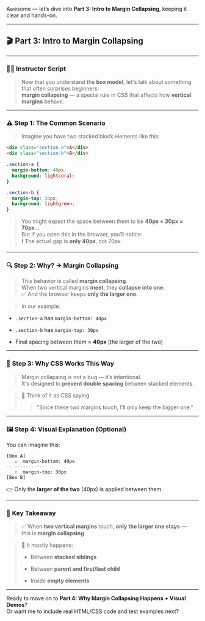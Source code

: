 Awesome — let’s dive into **Part 3: Intro to Margin Collapsing**, keeping it clear and hands-on.

---

## 🎬 **Part 3: Intro to Margin Collapsing**

---

### 🧑‍🏫 **Instructor Script**

> Now that you understand the **box model**, let's talk about something that often surprises beginners:  
> **margin collapsing** — a special rule in CSS that affects how **vertical margins** behave.

---

### ⚠️ **Step 1: The Common Scenario**

> Imagine you have two stacked block elements like this:

```html
<div class="section-a">A</div>
<div class="section-b">B</div>
```

```css
.section-a {
  margin-bottom: 40px;
  background: lightcoral;
}

.section-b {
  margin-top: 30px;
  background: lightgreen;
}
```

> You might expect the space between them to be **40px + 30px = 70px**...  
> But if you open this in the browser, you’ll notice:  
> ❗ The actual gap is **only 40px**, not 70px.

---

### 🔍 **Step 2: Why? → Margin Collapsing**

> This behavior is called **margin collapsing**.  
> When two vertical margins **meet**, they **collapse into one**.  
> ✅ And the browser keeps **only the larger one**.

> In our example:

- `.section-a` has `margin-bottom: 40px`
    
- `.section-b` has `margin-top: 30px`
    
- Final spacing between them = **40px** (the larger of the two)
    

---

### 🎯 **Step 3: Why CSS Works This Way**

> Margin collapsing is not a bug — it’s intentional.  
> It's designed to **prevent double spacing** between stacked elements.

> 🧠 Think of it as CSS saying:
> 
> > "Since these two margins touch, I’ll only keep the bigger one."

---

### 🖼️ **Step 4: Visual Explanation (Optional)**

You can imagine this:

```
[Box A]
   ↓  margin-bottom: 40px
---------------
   ↑  margin-top: 30px
[Box B]
```

👉 Only the **larger of the two** (40px) is applied between them.

---

### 🧠 **Key Takeaway**

> ✅ When **two vertical margins** touch, **only the larger one stays** —  
> this is **margin collapsing**.

> 🧩 It mostly happens:
> 
> - Between **stacked siblings**
>     
> - Between **parent and first/last child**
>     
> - Inside **empty elements**
>     

---

Ready to move on to **Part 4: Why Margin Collapsing Happens + Visual Demos**?  
Or want me to include real HTML/CSS code and test examples next?